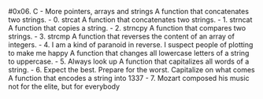 #0x06. C - More pointers, arrays and strings
A function that concatenates two strings. - 0. strcat
A function that concatenates two strings. - 1. strncat
A function that copies a string. - 2. strncpy
A function that compares two strings. - 3. strcmp
A function that reverses the content of an array of integers. - 4. I am a kind of paranoid in reverse. I suspect people of plotting to make me happy
A function that changes all lowercase letters of a string to uppercase. - 5. Always look up
A function that capitalizes all words of a string. - 6. Expect the best. Prepare for the worst. Capitalize on what comes
A function that encodes a string into 1337 - 7. Mozart composed his music not for the elite, but for everybody

